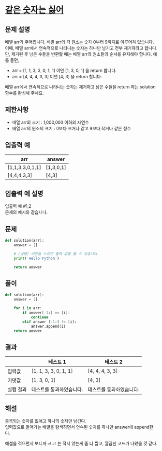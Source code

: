 # [같은 숫자는 싫어](https://school.programmers.co.kr/learn/courses/30/lessons/12906)

## 문제 설명
배열 arr가 주어집니다. 배열 arr의 각 원소는 숫자 0부터 9까지로 이루어져 있습니다.<br>
이때, 배열 arr에서 연속적으로 나타나는 숫자는 하나만 남기고 전부 제거하려고 합니다.<br>
단, 제거된 후 남은 수들을 반환할 때는 배열 arr의 원소들의 순서를 유지해야 합니다. 예를 들면,<br>
- arr = [1, 1, 3, 3, 0, 1, 1] 이면 [1, 3, 0, 1] 을 return 합니다.
- arr = [4, 4, 4, 3, 3] 이면 [4, 3] 을 return 합니다.

배열 arr에서 연속적으로 나타나는 숫자는 제거하고 남은 수들을 return 하는 solution 함수를 완성해 주세요.

## 제한사항
- 배열 arr의 크기 : 1,000,000 이하의 자연수
- 배열 arr의 원소의 크기 : 0보다 크거나 같고 9보다 작거나 같은 정수

## 입출력 예
|arr|answer|
|---|---|
|[1,1,3,3,0,1,1]|[1,3,0,1]|
|[4,4,4,3,3]|[4,3]|

## 입출력 예 설명
입출력 예 #1,2<br>
문제의 예시와 같습니다.

## 문제
```python
def solution(arr):
    answer = []

    # [실행] 버튼을 누르면 출력 값을 볼 수 있습니다.
    print('Hello Python')

    return answer
```

## 풀이
```python
def solution(arr):
    answer = []

    for i in arr:
        if answer[-1:] == [i]:
            continue
        elif answer [-1:] != [i]:
            answer.append(i)
    return answer
```

## 결과
||테스트 1|테스트 2|
|---|---|---|
|입력값|[1, 1, 3, 3, 0, 1, 1]|[4, 4, 4, 3, 3]|
|기댓값|[1, 3, 0, 1]|[4, 3]|
|실행 결과|테스트를 통과하였습니다.|테스트를 통과하였습니다.|

## 해설
중복되는 숫자를 없애고 하나의 숫자만 남긴다.<br>
입력값으로 들어가는 배열을 탐색하면서 연속된 숫자를 하나만  answer에 append한다.<br>

해설을 적으면서 보니까 `elif` 는 적지 않는게 좀 더 짧고, 깔끔한 코드가 나왔을 것 같다.